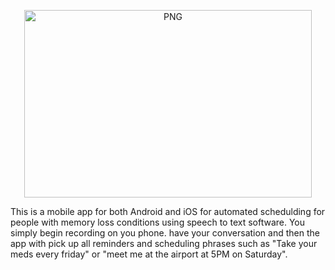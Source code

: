 <p align="center">
  <img align="top" alt="PNG" width="460" height="300" src="https://images.squarespace-cdn.com/content/v1/5d3f74cae0b0f8000152297b/1571957358836-7K78M05TSDCEZVDG650M/sparqlogo1_transparent.png" />
</p>
This is a mobile app for both Android and iOS for automated schedulding for people with memory loss conditions using speech to text software.
You simply begin recording on you phone. have your conversation and then the app with pick up all reminders and scheduling phrases such as "Take your meds every friday" or "meet me at the airport at 5PM on Saturday".
